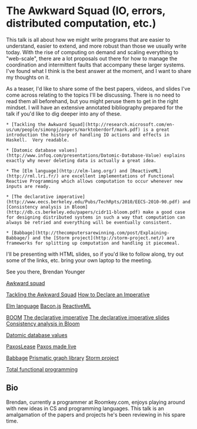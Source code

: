 # The Awkward Squad (IO, errors, distributed computation, etc.)

This talk is all about how we might write programs that are easier to understand, easier to extend, and more robust than those we usually write today.  With the rise of computing on demand and scaling everything to "web-scale", there are a lot proposals out there for how to manage the coordination and intermittent faults that accompany these larger systems.  I've found what I think is the best answer at the moment, and I want to share my thoughts on it.

As a teaser, I'd like to share some of the best papers, videos, and slides I've come across relating to the topics I'll be discussing.  There is no need to read them all beforehand, but you might peruse them to get in the right mindset.  I will have an extensive annotated bibliography prepared for the talk if you'd like to dig deeper into any of these.

    * [Tackling the Awkward Squad](http://research.microsoft.com/en-us/um/people/simonpj/papers/marktoberdorf/mark.pdf) is a great introduction the history of handling IO actions and effects in Haskell.  Very readable.

    * [Datomic database values](http://www.infoq.com/presentations/Datomic-Database-Value) explains exactly why never deleting data is actually a great idea.

    * The [Elm language](http://elm-lang.org/) and [ReactiveML](http://rml.lri.fr/) are excellent implementations of Functional Reactive Programming which allows computation to occur whenever new inputs are ready.

    * [The declarative imperative](http://www.eecs.berkeley.edu/Pubs/TechRpts/2010/EECS-2010-90.pdf) and [Consistency analysis in Bloom](http://db.cs.berkeley.edu/papers/cidr11-bloom.pdf) make a good case for designing distributed systems in such a way that computation can always be retried and everything will be eventually consistent.

    * [Babbage](http://thecomputersarewinning.com/post/Explaining-Babbage/) and the [Storm project](http://storm-project.net/) are frameworks for splitting up computation and handling it piecemeal.

I'll be presenting with HTML slides, so if you'd like to follow along, try out some of the links, etc. bring your own laptop to the meeting.

See you there,
Brendan Younger

[Awkward squad](http://en.wikipedia.org/wiki/Awkward_Squad)

[Tackling the Awkward Squad](http://research.microsoft.com/en-us/um/people/simonpj/papers/marktoberdorf/mark.pdf)
[How to Declare an Imperative](https://wiki.ittc.ku.edu/lambda/images/3/3b/Wadler_-_How_to_Declare_an_Imperative.pdf)

[Elm language](http://elm-lang.org/)
[Bacon.js](https://github.com/raimohanska/bacon.js)
[ReactiveML](http://rml.lri.fr/)

[BOOM](http://boom.cs.berkeley.edu/)
[The declarative imperative](http://www.eecs.berkeley.edu/Pubs/TechRpts/2010/EECS-2010-90.pdf)
[The declarative imperative slides](http://db.cs.berkeley.edu/jmh/talks/podskeynote10.pdf)
[Consistency analysis in Bloom](http://db.cs.berkeley.edu/papers/cidr11-bloom.pdf)

[Datomic database values](http://www.infoq.com/presentations/Datomic-Database-Value)

[PaxosLease](http://arxiv.org/pdf/1209.4187.pdf)
[Paxos made live](http://www.cs.utexas.edu/~lorenzo/corsi/cs380d/papers/paper2-1.pdf)

[Babbage](http://thecomputersarewinning.com/post/Explaining-Babbage/)
[Prismatic graph library](http://blog.getprismatic.com/blog/2012/10/1/prismatics-graph-at-strange-loop.html)
[Storm project](http://storm-project.net/)

[Total functional programming](http://www.jucs.org/jucs_10_7/total_functional_programming/jucs_10_07_0751_0768_turner.pdf)

## Bio

Brendan, currently a programmer at Roomkey.com, enjoys playing around with new ideas in CS and programming languages.  This talk is an amalgamation of the papers and projects he's been reviewing in his spare time.
